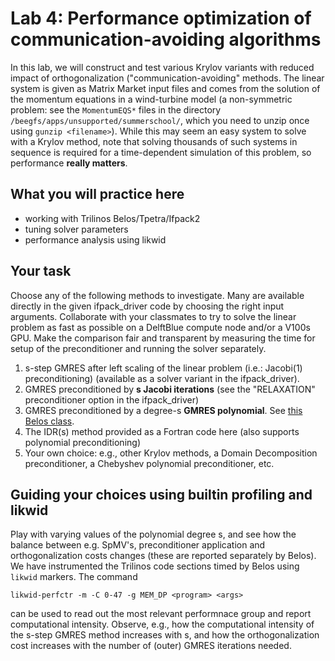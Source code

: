 # Lab 4: Performance optimization of communication-avoiding algorithms

In this lab, we will construct and test various Krylov variants with reduced impact of orthogonalization
("communication-avoiding" methods. The linear system is given as Matrix Market input files and comes from
the solution of the momentum equations in a wind-turbine model (a non-symmetric problem: see the ``MomentumEQS*`` files in the directory
``/beegfs/apps/unsupported/summerschool/``,
which you need to unzip once using ``gunzip <filename>``). While this may seem an easy system to solve with a Krylov method,
note that solving thousands of such systems in sequence is required for a time-dependent simulation of this problem, so performance
**really matters**.

## What you will practice here

- working with Trilinos Belos/Tpetra/Ifpack2
- tuning solver parameters
- performance analysis using likwid

## Your task

Choose any of the following methods to investigate. Many are available directly in the given ifpack_driver code by
choosing the right input arguments. Collaborate with your classmates to try to solve the linear problem
as fast as possible on a DelftBlue compute node and/or a V100s GPU. Make the comparison fair and transparent by
 measuring the time for setup of the preconditioner and running the solver separately.

1. s-step GMRES after left scaling of the linear problem (i.e.: Jacobi(1) preconditioning) (available as a solver variant in the ifpack_driver).
2. GMRES preconditioned by **s Jacobi iterations** (see the "RELAXATION" preconditioner option in the ifpack_driver)
3. GMRES preconditioned by a degree-s **GMRES polynomial**. See [this Belos class](https://docs.trilinos.org/dev/packages/belos/doc/html/classBelos_1_1GmresPolySolMgr.html#details).
4. The IDR(s) method provided as a Fortran code here (also supports polynomial preconditioning)
5. Your own choice: e.g., other Krylov methods, a Domain Decomposition preconditioner, a Chebyshev polynomial preconditioner, etc.

## Guiding your choices using builtin profiling and likwid

Play with varying values of the polynomial degree s, and see how the balance between e.g. SpMV's, preconditioner application and orthogonalization costs changes
(these are reported separately by Belos).
We have instrumented the Trilinos code sections timed by Belos using ``likwid`` markers.
The command
```
likwid-perfctr -m -C 0-47 -g MEM_DP <program> <args>
```
can be used to read out the most relevant performnace group and report computational intensity.
Observe, e.g., how the computational intensity of the s-step GMRES method increases with s, and how
the orthogonalization cost increases with the number of (outer) GMRES iterations needed.
